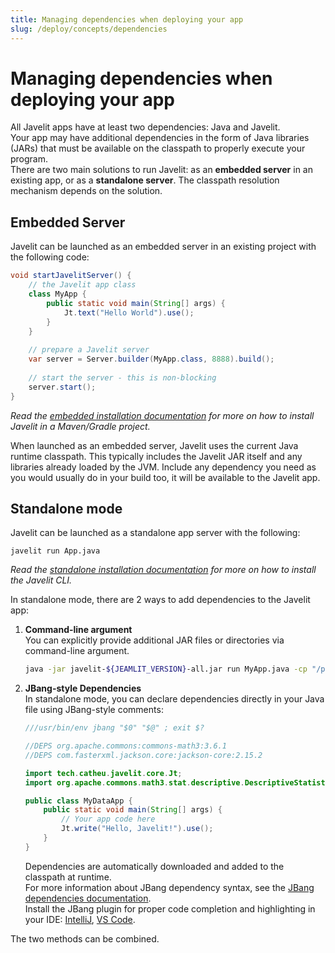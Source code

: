 ```yaml
---
title: Managing dependencies when deploying your app
slug: /deploy/concepts/dependencies
---
```


# Managing dependencies when deploying your app

All Javelit apps have at least two dependencies: Java and Javelit.   
Your app may have additional dependencies in the form of Java libraries (JARs) that must be available on the classpath 
to properly execute your program.  
There are two main solutions to run Javelit: as an **embedded server** in an existing app, or as a **standalone server**.
The classpath resolution mechanism depends on the solution.

## Embedded Server
Javelit can be launched as an embedded server in an existing project with the following code:

```java
void startJavelitServer() {
    // the Javelit app class
    class MyApp {
        public static void main(String[] args) {
            Jt.text("Hello World").use();
        }
    }
    
    // prepare a Javelit server
    var server = Server.builder(MyApp.class, 8888).build();
    
    // start the server - this is non-blocking
    server.start();
}
```

*Read the [embedded installation documentation](/get-started/installation/embedded-vanilla) for more on how to install Javelit in a Maven/Gradle project.*


When launched as an embedded server, Javelit uses the current Java runtime classpath.
This typically includes the Javelit JAR itself and any libraries already loaded by the JVM.
Include any dependency you need as you would usually do in your build too, it will be available to the Javelit app.

## Standalone mode
Javelit can be launched as a standalone app server with the following: 

```
javelit run App.java 
```

*Read the [standalone installation documentation](/get-started/installation#standalone-cli-and-app-runner) for more on how to install the Javelit CLI.*

In standalone mode, there are 2 ways to add dependencies to the Javelit app:

1. **Command-line argument**  
    You can explicitly provide additional JAR files or directories via command-line argument. 

    ```bash
    java -jar javelit-${JEAMLIT_VERSION}-all.jar run MyApp.java -cp "/path/to/libs/*:/path/to/classes"
    ```

2. **JBang-style Dependencies**   
   In standalone mode, you can declare dependencies directly in your Java file using JBang-style comments:

    ```java
    ///usr/bin/env jbang "$0" "$@" ; exit $?
    
    //DEPS org.apache.commons:commons-math3:3.6.1
    //DEPS com.fasterxml.jackson.core:jackson-core:2.15.2
    
    import tech.catheu.javelit.core.Jt;
    import org.apache.commons.math3.stat.descriptive.DescriptiveStatistics;
    
    public class MyDataApp {
        public static void main(String[] args) {
            // Your app code here
            Jt.write("Hello, Javelit!").use();
        }
    }
    ```

    Dependencies are automatically downloaded and added to the classpath at runtime.   
    For more information about JBang dependency syntax, see the [JBang dependencies documentation](https://www.jbang.dev/documentation/jbang/latest/dependencies.html).  
    Install the JBang plugin for proper code completion and highlighting in your IDE: [IntelliJ](https://plugins.jetbrains.com/plugin/18257-jbang), [VS Code](https://marketplace.visualstudio.com/items?itemName=jbangdev.jbang-vscode).

The two methods can be combined. 
